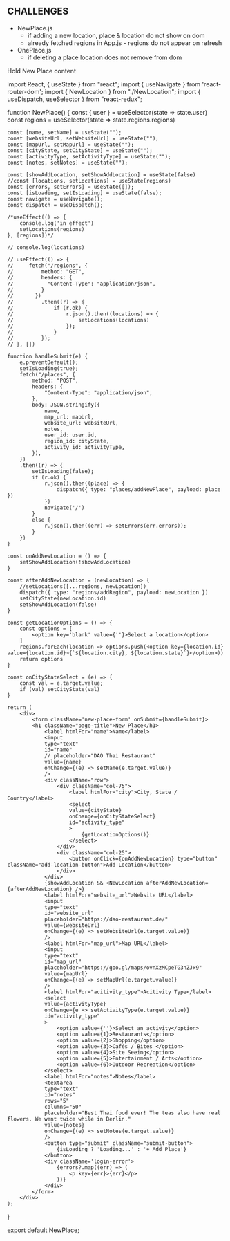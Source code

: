 ## CHALLENGES
* NewPlace.js
    * if adding a new location, place & location do not show on dom
    * already fetched regions in App.js - regions do not appear on refresh
* OnePlace.js
    * if deleting a place location does not remove from dom



Hold New Place content

import React, { useState } from "react";
import { useNavigate } from 'react-router-dom';
import { NewLocation } from "./NewLocation";
import { useDispatch, useSelector } from "react-redux";

function NewPlace() {
    const { user }  = useSelector(state => state.user)
    const regions = useSelector(state => state.regions.regions)

    const [name, setName] = useState("");
    const [websiteUrl, setWebsiteUrl] = useState("");
    const [mapUrl, setMapUrl] = useState("");
    const [cityState, setCityState] = useState("");
    const [activityType, setActivityType] = useState("");
    const [notes, setNotes] = useState("");
    
    const [showAddLocation, setShowAddLocation] = useState(false)
    //const [locations, setLocations] = useState(regions)
    const [errors, setErrors] = useState([]);
    const [isLoading, setIsLoading] = useState(false);
    const navigate = useNavigate();
    const dispatch = useDispatch();

    /*useEffect(() => {
        console.log('in effect')
        setLocations(regions)
    }, [regions])*/

    // console.log(locations)

    // useEffect(() => {
    //     fetch("/regions", {
    //         method: "GET",
    //         headers: {
    //           "Content-Type": "application/json",
    //         }
    //       })
    //         .then((r) => {
    //             if (r.ok) {
    //                 r.json().then((locations) => {
    //                     setLocations(locations)
    //                 });
    //             }
    //         });
    // }, [])

    function handleSubmit(e) {
        e.preventDefault();
        setIsLoading(true);
        fetch("/places", {
            method: "POST",
            headers: {
                "Content-Type": "application/json",
            },
            body: JSON.stringify({
                name,
                map_url: mapUrl,
                website_url: websiteUrl,
                notes,
                user_id: user.id,
                region_id: cityState,
                activity_id: activityType,
            }),
        })
        .then((r) => {
            setIsLoading(false);
            if (r.ok) {
                r.json().then((place) => {
                    dispatch({ type: "places/addNewPlace", payload: place })
                })
                navigate('/')
            }
            else {
                r.json().then((err) => setErrors(err.errors));
            }
        })
    }

    const onAddNewLocation = () => {
        setShowAddLocation(!showAddLocation)
    }

    const afterAddNewLocation = (newLocation) => {
        //setLocations([...regions, newLocation])
        dispatch({ type: "regions/addRegion", payload: newLocation })
        setCityState(newLocation.id)
        setShowAddLocation(false)
    }

    const getLocationOptions = () => {
        const options = [
            <option key='blank' value={''}>Select a location</option>
        ]
        regions.forEach(location => options.push(<option key={location.id} value={location.id}>{`${location.city}, ${location.state}`}</option>))
        return options
    }

    const onCityStateSelect = (e) => {
        const val = e.target.value;
        if (val) setCityState(val)
    }

    return (
        <div>
            <form className='new-place-form' onSubmit={handleSubmit}>
            <h1 className="page-title">New Place</h1>
                <label htmlFor="name">Name</label>
                <input
                type="text"
                id="name"
                // placeholder="DAO Thai Restaurant"
                value={name}
                onChange={(e) => setName(e.target.value)}
                />
                <div className="row">
                    <div className="col-75">
                        <label htmlFor="city">City, State / Country</label>
                        <select 
                        value={cityState} 
                        onChange={onCityStateSelect}
                        id="activity_type"
                        >
                            {getLocationOptions()}
                        </select>
                    </div>
                    <div className="col-25">
                        <button onClick={onAddNewLocation} type="button" className="add-location-button">Add Location</button>
                    </div>
                </div>
                {showAddLocation && <NewLocation afterAddNewLocation={afterAddNewLocation} />}
                <label htmlFor="website_url">Website URL</label>
                <input
                type="text"
                id="website_url"
                placeholder="https://dao-restaurant.de/"
                value={websiteUrl}
                onChange={(e) => setWebsiteUrl(e.target.value)}
                />
                <label htmlFor="map_url">Map URL</label>
                <input
                type="text"
                id="map_url"
                placeholder="https://goo.gl/maps/ovnXzMCpeTG3nZJx9"
                value={mapUrl}
                onChange={(e) => setMapUrl(e.target.value)}
                />
                <label htmlFor="acitivity_type">Acitivity Type</label>
                <select 
                value={activityType} 
                onChange={e => setActivityType(e.target.value)}
                id="activity_type"
                >
                    <option value={''}>Select an activity</option>
                    <option value={1}>Restaurants</option>
                    <option value={2}>Shopping</option>
                    <option value={3}>Cafés / Bites </option>
                    <option value={4}>Site Seeing</option>
                    <option value={5}>Entertainment / Arts</option>
                    <option value={6}>Outdoor Recreation</option>
                </select>
                <label htmlFor="notes">Notes</label>
                <textarea
                type="text"
                id="notes"
                rows="5"
                columns="50"
                placeholder="Best Thai food ever! The teas also have real flowers. We went twice while in Berlin."
                value={notes}
                onChange={(e) => setNotes(e.target.value)}
                />
                <button type="submit" className="submit-button">
                    {isLoading ? 'Loading...' : '+ Add Place'}
                </button>
                <div className='login-error'>
                    {errors?.map((err) => (
                        <p key={err}>{err}</p>
                    ))}
                </div>
            </form>
        </div>
    );
}
 
export default NewPlace;
 